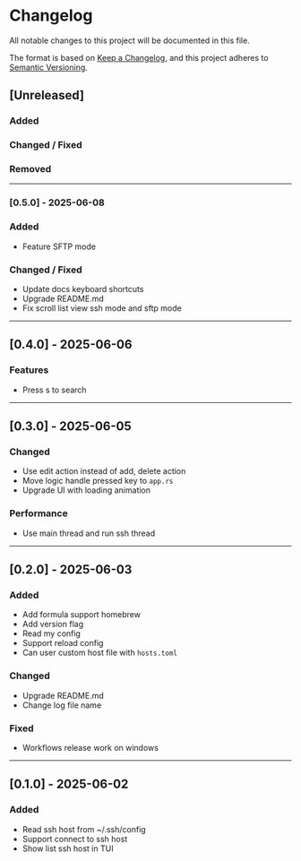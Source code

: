# Changelog

All notable changes to this project will be documented in this file.

The format is based on [Keep a Changelog](https://keepachangelog.com/en/1.0.0/),
and this project adheres to [Semantic Versioning](https://semver.org/spec/v2.0.0.html).

## [Unreleased]

### Added


### Changed / Fixed


### Removed


---

### [0.5.0] - 2025-06-08

### Added

- Feature SFTP mode

### Changed / Fixed

- Update docs keyboard shortcuts
- Upgrade README.md
- Fix scroll list view ssh mode and sftp mode

---

## [0.4.0] - 2025-06-06
### Features

- Press s to search

---

## [0.3.0] - 2025-06-05
### Changed

- Use edit action instead of add, delete action
- Move logic handle pressed key to `app.rs`
- Upgrade UI with loading animation

### Performance

- Use main thread and run ssh thread

---

## [0.2.0] - 2025-06-03
### Added

- Add formula support homebrew
- Add version flag
- Read my config
- Support reload config
- Can user custom host file with `hosts.toml`

### Changed

- Upgrade README.md
- Change log file name

### Fixed

- Workflows release work on windows

---

## [0.1.0] - 2025-06-02

### Added

- Read ssh host from ~/.ssh/config
- Support connect to ssh host
- Show list ssh host in TUI


